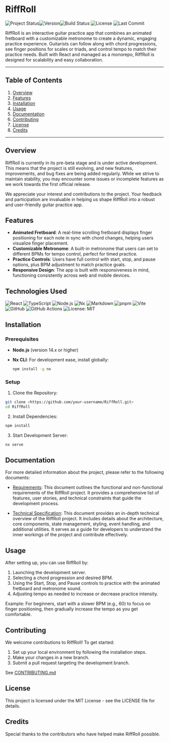 # RiffRoll

![Project Status](https://img.shields.io/badge/status-alpha-orange?style=for-the-badge)![Version](https://img.shields.io/github/package-json/v/CambridgeMonorail/RiffRoll?style=for-the-badge)![Build Status](https://img.shields.io/github/actions/workflow/status/CambridgeMonorail/RiffRoll/ci.yml?style=for-the-badge)
![License](https://img.shields.io/github/license/CambridgeMonorail/RiffRoll?style=for-the-badge)
![Last Commit](https://img.shields.io/github/last-commit/CambridgeMonorail/RiffRoll?style=for-the-badge)

RiffRoll is an interactive guitar practice app that combines an animated fretboard with a customizable metronome to create a dynamic, engaging practice experience. Guitarists can follow along with chord progressions, see finger positions for scales or triads, and control tempo to match their practice needs. Built with React and managed as a monorepo, RiffRoll is designed for scalability and easy collaboration.

---

## Table of Contents

1. [Overview](#overview)
2. [Features](#features)
3. [Installation](#installation)
4. [Usage](#usage)
5. [Documentation](#documentation)
6. [Contributing](#contributing)
7. [License](#license)
8. [Credits](#credits)

---

## Overview

RiffRoll is currently in its pre-beta stage and is under active development. This means that the project is still evolving, and new features, improvements, and bug fixes are being added regularly. While we strive to maintain stability, you may encounter some issues or incomplete features as we work towards the first official release.

We appreciate your interest and contributions to the project. Your feedback and participation are invaluable in helping us shape RiffRoll into a robust and user-friendly guitar practice app.

## Features

- **Animated Fretboard**: A real-time scrolling fretboard displays finger positioning for each note in sync with chord changes, helping users visualize finger placement.
- **Customizable Metronome**: A built-in metronome that users can set to different BPMs for tempo control, perfect for timed practice.
- **Practice Controls**: Users have full control with start, stop, and pause options, plus BPM adjustment to match practice goals.
- **Responsive Design**: The app is built with responsiveness in mind, functioning consistently across web and mobile devices.

## Technologies Used

![React](https://img.shields.io/badge/React-20232A?style=for-the-badge&logo=react&logoColor=61DAFB)
![TypeScript](https://img.shields.io/badge/TypeScript-007ACC?style=for-the-badge&logo=typescript&logoColor=white)
![Node.js](https://img.shields.io/badge/Node.js-339933?style=for-the-badge&logo=node.js&logoColor=white)
![Nx](https://img.shields.io/badge/Nx-143055?style=for-the-badge&logo=nx&logoColor=white)
![Markdown](https://img.shields.io/badge/Markdown-000000?style=for-the-badge&logo=markdown&logoColor=white)
![pnpm](https://img.shields.io/badge/pnpm-F69220?style=for-the-badge&logo=pnpm&logoColor=white)
![Vite](https://img.shields.io/badge/Vite-646CFF?style=for-the-badge&logo=vite&logoColor=white)
![GitHub](https://img.shields.io/badge/GitHub-181717?style=for-the-badge&logo=github&logoColor=white)
![GitHub Actions](https://img.shields.io/badge/GitHub_Actions-2088FF?style=for-the-badge&logo=github-actions&logoColor=white)
![License: MIT](https://img.shields.io/badge/License-MIT-yellow.svg?style=for-the-badge)

## Installation

### Prerequisites

- **Node.js** (version 14.x or higher)
- **Nx CLI**: For development ease, install globally:

  ```bash
  npm install -g nx
  ```

### Setup

1. Clone the Repository:

  ```bash
git clone <https://github.com/your-username/RiffRoll.git>
cd RiffRoll
  ```

2. Install Dependencies:

  ```bash
npm install
  ```

3. Start Development Server:

  ```bash
nx serve
  ```

## Documentation

For more detailed information about the project, please refer to the following documents:

- [Requirements](https://github.com/CambridgeMonorail/RiffRoll/tree/main/docs/requirements.md): This document outlines the functional and non-functional requirements of the RiffRoll project. It provides a comprehensive list of features, user stories, and technical constraints that guide the development process.

- [Technical Specification](https://github.com/CambridgeMonorail/RiffRoll/tree/main/docs/tech-spec.md): This document provides an in-depth technical overview of the RiffRoll project. It includes details about the architecture, core components, state management, styling, event handling, and additional utilities. It serves as a guide for developers to understand the inner workings of the project and contribute effectively.

## Usage

After setting up, you can use RiffRoll by:

1. Launching the development server.
2. Selecting a chord progression and desired BPM.
3. Using the Start, Stop, and Pause controls to practice with the animated fretboard and metronome sound.
4. Adjusting tempo as needed to increase or decrease practice intensity.

Example: For beginners, start with a slower BPM (e.g., 60) to focus on finger positioning, then gradually increase the tempo as you get comfortable.

## Contributing

We welcome contributions to RiffRoll! To get started:

1. Set up your local environment by following the installation steps.
2. Make your changes in a new branch.
3. Submit a pull request targeting the development branch.

See [CONTRIBUTING.md](https://github.com/CambridgeMonorail/RiffRoll/tree/main/docs/CONTRIBUTING.md)

## License

This project is licensed under the MIT License - see the LICENSE file for details.

## Credits

Special thanks to the contributors who have helped make RiffRoll possible.
